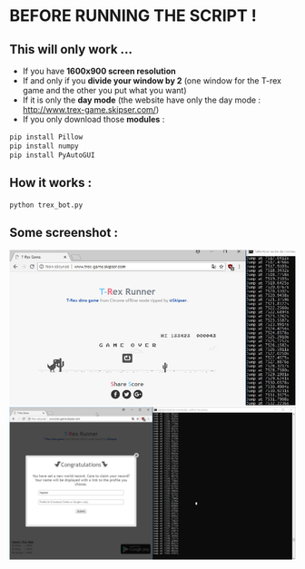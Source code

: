 # BEFORE RUNNING THE SCRIPT !

## This will only work ...

- If you have **1600x900 screen resolution**
- If and only if you **divide your window by 2** (one window for the T-rex game and the other you put what you want)
- If it is only the **day mode** (the website have only the day mode : http://www.trex-game.skipser.com/) 
- If you only download those **modules** : 

```
pip install Pillow
pip install numpy
pip install PyAutoGUI
```

## How it works : 

```
python trex_bot.py
```

## Some screenshot : 

<img src="./imgs/best-score.jpg">
<img src="./imgs/congratulation.jpg">
